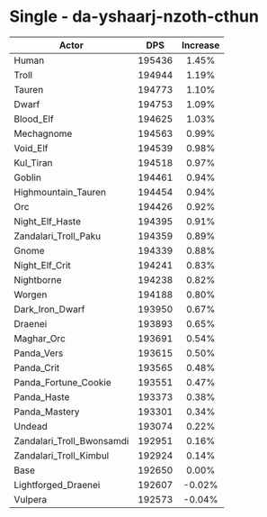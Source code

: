 # Single - da-yshaarj-nzoth-cthun
| Actor | DPS | Increase |
|---|:---:|:---:|
|Human|195436|1.45%|
|Troll|194944|1.19%|
|Tauren|194773|1.10%|
|Dwarf|194753|1.09%|
|Blood_Elf|194625|1.03%|
|Mechagnome|194563|0.99%|
|Void_Elf|194539|0.98%|
|Kul_Tiran|194518|0.97%|
|Goblin|194461|0.94%|
|Highmountain_Tauren|194454|0.94%|
|Orc|194426|0.92%|
|Night_Elf_Haste|194395|0.91%|
|Zandalari_Troll_Paku|194359|0.89%|
|Gnome|194339|0.88%|
|Night_Elf_Crit|194241|0.83%|
|Nightborne|194238|0.82%|
|Worgen|194188|0.80%|
|Dark_Iron_Dwarf|193950|0.67%|
|Draenei|193893|0.65%|
|Maghar_Orc|193691|0.54%|
|Panda_Vers|193615|0.50%|
|Panda_Crit|193565|0.48%|
|Panda_Fortune_Cookie|193551|0.47%|
|Panda_Haste|193373|0.38%|
|Panda_Mastery|193301|0.34%|
|Undead|193074|0.22%|
|Zandalari_Troll_Bwonsamdi|192951|0.16%|
|Zandalari_Troll_Kimbul|192924|0.14%|
|Base|192650|0.00%|
|Lightforged_Draenei|192607|-0.02%|
|Vulpera|192573|-0.04%|
